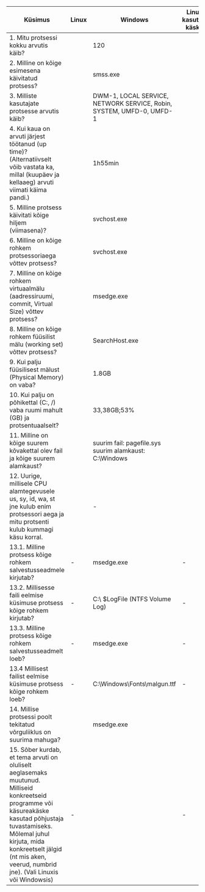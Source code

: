 |  Küsimus |  Linux |  Windows |  Linuxis kasutatud käsklus	 |  Windowsis kasutatud tööriist |
|---|---|---|---|---|
| 1. Mitu protsessi kokku arvutis käib? |   |  120 |   |  Tegumihaldur -> Jõudlus |
| 2. Milline on kõige esimesena käivitatud protsess? |   | smss.exe  |   | process explorer -> start time  |
| 3. Milliste kasutajate protsesse arvutis käib? |   | DWM-1, LOCAL SERVICE, NETWORK SERVICE, Robin, SYSTEM, UMFD-0, UMFD-1  |   | Tegumihaldur -> Üksikasjad -> Kasutajanimi |
|4. Kui kaua on arvuti järjest töötanud (up time)? (Alternatiivselt võib vastata ka, millal (kuupäev ja kellaaeg) arvuti viimati käima pandi.)  |   | 1h55min  |   | Tegumihaldur -> Jõudlus -> CPU -> Tööaeg  |
|5. Milline protsess käivitati kõige hiljem (viimasena)? |   | svchost.exe  |   |  process explorer -> start time |
|6. Milline on kõige rohkem protsessoriaega võttev protsess?  |   | svchost.exe  |   |  process explorer -> CPU time |
|7. Milline on kõige rohkem virtuaalmälu (aadressiruumi, commit, Virtual Size) võttev protsess?  |   | msedge.exe  |   | process explorer -> virtual size  |
| 8. Milline on kõige rohkem füüsilist mälu (working set) võttev protsess? |   | SearchHost.exe |   | process explorer -> working set  |
|9. Kui palju füüsilisest mälust (Physical Memory) on vaba?  |   |  1.8GB |   | Tegumihaldur -> jõudlus -> mälu |
| 10. Kui palju on põhikettal (C:, /) vaba ruumi mahult (GB) ja protsentuaalselt? |   | 33,38GB;53%  |   | Kettahaldus  |
|11. Milline on kõige suurem kõvakettal olev fail ja kõige suurem alamkaust?  |   | suurim fail: pagefile.sys     suurim alamkaust: C:\Windows  |   |  WinDirStat |
|12. Uurige, millisele CPU alamtegevusele us, sy, id, wa, st jne kulub enim protsessori aega ja mitu protsenti kulub kummagi käsu korral.  |   | -  |   | -  |
|13.1. Milline protsess kõige rohkem salvestusseadmele kirjutab?  |  - | msedge.exe  | -  | resource monitor -> disk -> write (B/sec)   |
|13.2. Millisesse faili eelmise küsimuse protsess kõige rohkem kirjutab?  |  - |  C:\ $LogFile (NTFS Volume Log) |  - |  resource monitor -> disk -> file |
| 13.3. Milline protsess kõige rohkem salvestusseadmelt loeb? |  - | msedge.exe  | -  | resource monitor -> disk -> write (B/sec)   |
| 13.4 Millisest failist eelmise küsimuse protsess kõige rohkem loeb? | -  | C:\Windows\Fonts\malgun.ttf  |  - | resource monitor -> disk -> file  |
|14. Millise protsessi poolt tekitatud võrguliiklus on suurima mahuga?  |   |  msedge.exe |   |  resource monitor -> network -> total(B/sec) |
|15. Sõber kurdab, et tema arvuti on oluliselt aeglasemaks muutunud. Milliseid konkreetseid programme või käsureakäske kasutad põhjustaja tuvastamiseks. Mõlemal juhul kirjuta, mida konkreetselt jälgid (nt mis aken, veerud, numbrid jne). (Vali Linuxis või Windowsis)  | -  |   |  - |   |


